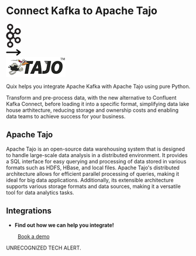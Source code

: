 # Connect Kafka to Apache Tajo

<div class="connect-images cards blog-grid-card" markdown>
<div>
<img src="../images/kafka_logo.png" width="40px" />
</div>
<div>
<img src="../images/arrow.svg" width="40px" />
</div>
<div>
<img src="./images/apache-tajo_1.jpg" />
</div>
</div>

Quix helps you integrate Apache Kafka with Apache Tajo using pure Python.

Transform and pre-process data, with the new alternative to Confluent Kafka Connect, before loading it into a specific format, simplifying data lake house arthitecture, reducing storage and ownership costs and enabling data teams to achieve success for your business.

## Apache Tajo

Apache Tajo is an open-source data warehousing system that is designed to handle large-scale data analysis in a distributed environment. It provides a SQL interface for easy querying and processing of data stored in various formats such as HDFS, HBase, and local files. Apache Tajo's distributed architecture allows for efficient parallel processing of queries, making it ideal for big data applications. Additionally, its extensible architecture supports various storage formats and data sources, making it a versatile tool for data analytics tasks.

## Integrations

<div class="grid cards" markdown>

- __Find out how we can help you integrate!__

    <a class="md-button md-button--primary" href="https://share.hsforms.com/1iW0TmZzKQMChk0lxd_tGiw4yjw2?__hstc=175542013.2303933fbd746c0ac86d9ccbe9bc9100.1728383268831.1729603416735.1729620918855.31&__hssc=175542013.1.1729620918855&__hsfp=2132701734" target="_blank" style="margin:.5rem;">Book a demo</a>

</div>


UNRECOGNIZED TECH ALERT.

